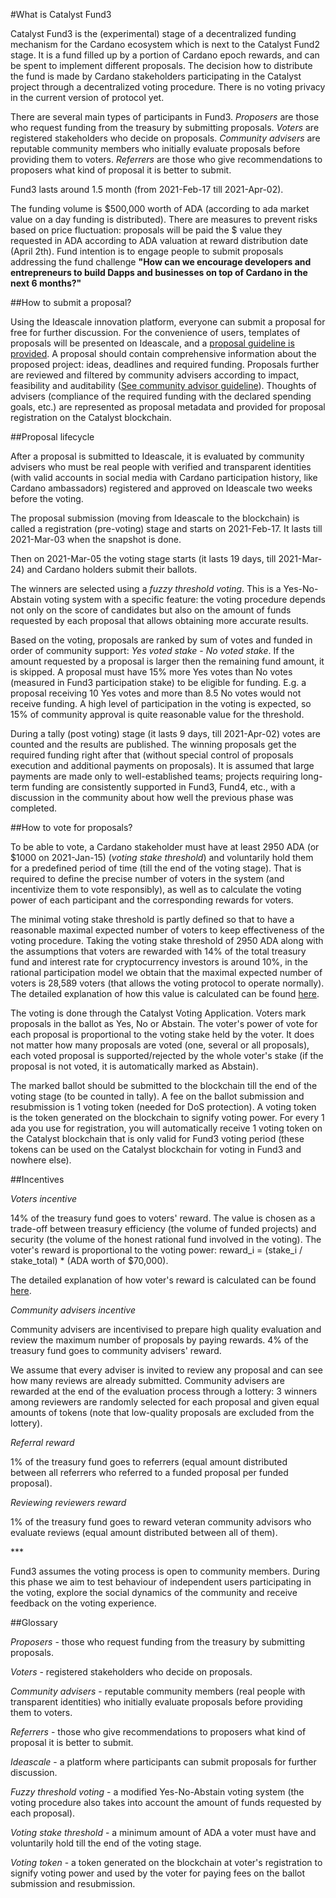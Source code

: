 #What is Catalyst Fund3

Catalyst Fund3 is the (experimental) stage of a decentralized funding mechanism for the Cardano ecosystem which is next to the Catalyst Fund2 stage. It is a fund filled up by a portion of Cardano epoch rewards, and can be spent to implement different proposals. The decision how to distribute the fund is made by Cardano stakeholders participating in the Catalyst project through a decentralized voting procedure. There is no voting privacy in the current version of protocol yet.

There are several main types of participants in Fund3. _Proposers_ are those who request funding from the treasury by submitting proposals. _Voters_ are registered stakeholders who decide on proposals. _Community advisers_ are reputable community members who initially evaluate proposals before providing them to voters. _Referrers_ are those who give recommendations to proposers what kind of proposal it is better to submit.

Fund3 lasts around 1.5 month (from 2021-Feb-17 till 2021-Apr-02).

The funding volume is \$500,000 worth of ADA (according to ada market value on a day funding is distributed). There are measures to prevent risks based on price fluctuation\: proposals will be paid the $ value they requested in ADA according to ADA valuation at reward distribution date (April 2th).
Fund intention is to engage people to submit proposals addressing the fund challenge
**&quot;How can we encourage developers and entrepreneurs to build Dapps and businesses on top of Cardano in the next 6 months?&quot;**

##How to submit a proposal?

Using the Ideascale innovation platform, everyone can submit a proposal for free for further discussion. For the convenience of users, templates of proposals will be presented on Ideascale, and a [proposal guideline is provided](https://docs.google.com/document/d/1oE_cnP0gksdAanXV4w5DYaDNp_tbYEvyHhTUG4HYZ3Q/edit). A proposal should contain comprehensive information about the proposed project: ideas, deadlines and required funding. Proposals further are reviewed and filtered by community advisers according to impact, feasibility and auditability ([See community advisor guideline](https://docs.google.com/document/d/13GDOj2vuxZzQttagfgnS3hbnP65xsSsWbf_6TURLI_U/edit#)). Thoughts of advisers (compliance of the required funding with the declared spending goals, etc.) are represented as proposal metadata and provided for proposal registration on the Catalyst blockchain.

##Proposal lifecycle

After a proposal is submitted to Ideascale, it is evaluated by community advisers who must be real people with verified and transparent identities (with valid accounts in social media with Cardano participation history, like Cardano ambassadors) registered and approved on Ideascale two weeks before the voting.

The proposal submission (moving from Ideascale to the blockchain) is called a registration (pre-voting) stage and starts on 2021-Feb-17. It lasts till 2021-Mar-03 when the snapshot is done.

Then on 2021-Mar-05 the voting stage starts (it lasts 19 days, till 2021-Mar-24) and Cardano holders submit their ballots.

The winners are selected using a _fuzzy threshold voting_. This is a Yes-No-Abstain voting system with a specific feature: the voting procedure depends not only on the score of candidates but also on the amount of funds requested by each proposal that allows obtaining more accurate results.

Based on the voting, proposals are ranked by sum of votes and funded in order of community support: _Yes voted stake_ - _No voted stake_. If the amount requested by a proposal is larger then the remaining fund amount, it is skipped. A proposal must have 15% more Yes votes than No votes (measured in Fund3 participation stake) to be eligible for funding. E.g. a proposal receiving 10 Yes votes and more than 8.5 No votes would not receive funding. A high level of participation in the voting is expected, so 15% of community approval is quite reasonable value for the threshold.

During a tally (post voting) stage (it lasts 9 days, till 2021-Apr-02) votes are counted and the results are published. The winning proposals get the required funding right after that (without special control of proposals execution and additional payments on proposals). It is assumed that large payments are made only to well-established teams; projects requiring long-term funding are consistently supported in Fund3, Fund4, etc., with a discussion in the community about how well the previous phase was completed.

##How to vote for proposals?

To be able to vote, a Cardano stakeholder must have at least 2950 ADA (or $1000 on 2021-Jan-15) (_voting stake threshold_) and voluntarily hold them for a predefined period of time (till the end of the voting stage). That is required to define the precise number of voters in the system (and incentivize them to vote responsibly), as well as to calculate the voting power of each participant and the corresponding rewards for voters.

The minimal voting stake threshold is partly defined so that to have a reasonable maximal expected number of voters to keep effectiveness of the voting procedure. Taking the voting stake threshold of 2950 ADA along with the assumptions that voters are rewarded with 14% of the total treasury fund and interest rate for cryptocurrency investors is around 10%, in the rational participation model we obtain that the maximal expected number of voters is 28,589 voters (that allows the voting protocol to operate normally). The detailed explanation of how this value is calculated can be found [here](https://docs.google.com/document/d/10DoE5oJ1J90spVNt__v8KRUScwkFjar22qfd38pIZL0/edit).

The voting is done through the Catalyst Voting Application. Voters mark proposals in the ballot as Yes, No or Abstain. The voter&#39;s power of vote for each proposal is proportional to the voting stake held by the voter. It does not matter how many proposals are voted (one, several or all proposals), each voted proposal is supported/rejected by the whole voter&#39;s stake (if the proposal is not voted, it is automatically marked as Abstain).

The marked ballot should be submitted to the blockchain till the end of the voting stage (to be counted in tally). A fee on the ballot submission and resubmission is 1 voting token (needed for DoS protection). A voting token is the token generated on the blockchain to signify voting power. For every 1 ada you use for registration, you will automatically receive 1 voting token on the Catalyst blockchain that is only valid for Fund3 voting period (these tokens can be used on the Catalyst blockchain for voting in Fund3 and nowhere else).

##Incentives

_Voters incentive_

14% of the treasury fund goes to voters&#39; reward. The value is chosen as a trade-off between treasury efficiency (the volume of funded projects) and security (the volume of the honest rational fund involved in the voting). The voter&#39;s reward is proportional to the voting power: reward\_i = (stake\_i / stake\_total) \* (ADA worth of $70,000).

The detailed explanation of how voter&#39;s reward is calculated can be found [here](https://docs.google.com/document/d/1Z2qLzGbLQxLgfDKqnTZFTL3IM28V8uUykptng0p5jbE/edit).

_Community advisers incentive_

Community advisers are incentivised to prepare high quality evaluation and review the maximum number of proposals by paying rewards. 4% of the treasury fund goes to community advisers&#39; reward.

We assume that every adviser is invited to review any proposal and can see how many reviews are already submitted. Community advisers are rewarded at the end of the evaluation process through a lottery: 3 winners among reviewers are randomly selected for each proposal and given equal amounts of tokens (note that low-quality proposals are excluded from the lottery).

_Referral reward_

1% of the treasury fund goes to referrers (equal amount distributed between all referrers who referred to a funded proposal per funded proposal).

_Reviewing reviewers reward_

1% of the treasury fund goes to reward veteran community advisors who evaluate reviews (equal amount distributed between all of them).

\*\*\*

Fund3 assumes the voting process is open to community members. During this phase we aim to test behaviour of independent users participating in the voting, explore the social dynamics of the community and receive feedback on the voting experience.

##Glossary

_Proposers_ - those who request funding from the treasury by submitting proposals.

_Voters_ - registered stakeholders who decide on proposals.

_Community advisers_ - reputable community members (real people with transparent identities) who initially evaluate proposals before providing them to voters.

_Referrers_ - those who give recommendations to proposers what kind of proposal it is better to submit.

_Ideascale_ - a platform where participants can submit proposals for further discussion.

_Fuzzy threshold voting_ - a modified Yes-No-Abstain voting system (the voting procedure also takes into account the amount of funds requested by each proposal).

_Voting stake threshold_ - a minimum amount of ADA a voter must have and voluntarily hold till the end of the voting stage.

_Voting token_ - a token generated on the blockchain at voter&#39;s registration to signify voting power and used by the voter for paying fees on the ballot submission and resubmission.